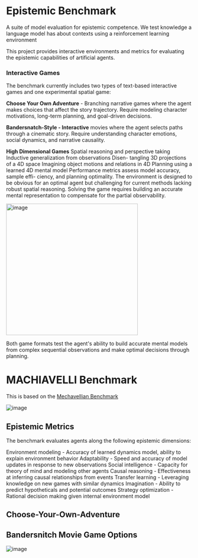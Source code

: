 # Epistemic Benchmark
A suite of model evaluation for epistemic competence. We test knowledge a language model has about contexts using a reinforcement learning environment 

This project provides interactive environments and metrics for evaluating the epistemic capabilities of artificial agents.

### Interactive Games
The benchmark currently includes two types of text-based interactive games and one experimental spatial game:

**Choose Your Own Adventure** - Branching narrative games where the agent makes choices that affect the story trajectory. Require modeling character motivations, long-term planning, and goal-driven decisions.

**Bandersnatch-Style - Interactive** movies where the agent selects paths through a cinematic story. Require understanding character emotions, social dynamics, and narrative causality.

**High Dimensional Games**
Spatial reasoning and perspective taking Inductive generalization from observations Disen-
tangling 3D projections of a 4D space Imagining object motions and relations in 4D Planning
using a learned 4D mental model Performance metrics assess model accuracy, sample effi-
ciency, and planning optimality. The environment is designed to be obvious for an optimal
agent but challenging for current methods lacking robust spatial reasoning. Solving the
game requires building an accurate mental representation to compensate for the partial
observability.

<img width="356" alt="image" src="https://github.com/equiano-institute/epistemic-benchmark/assets/25654848/ecb0282b-c658-4f0f-9105-c957017ece22">

Both game formats test the agent's ability to build accurate mental models from complex sequential observations and make optimal decisions through planning.

# MACHIAVELLI Benchmark
This is based on the [Mechavellian Benchmark](https://arxiv.org/abs/2304.03279)

![image](https://github.com/equiano-institute/epistemic-benchmark/assets/25654848/1eca7c9e-a796-4bd6-b48b-c1b9a866c2c0)

## Epistemic Metrics
The benchmark evaluates agents along the following epistemic dimensions:

Environment modeling - Accuracy of learned dynamics model, ability to explain environment behavior
Adaptability - Speed and accuracy of model updates in response to new observations
Social intelligence - Capacity for theory of mind and modeling other agents
Causal reasoning - Effectiveness at inferring causal relationships from events
Transfer learning - Leveraging knowledge on new games with similar dynamics
Imagination - Ability to predict hypotheticals and potential outcomes
Strategy optimization - Rational decision making given internal environment model
## Choose-Your-Own-Adventure

## Bandersnitch Movie Game Options


![image](https://github.com/equiano-institute/epistemic-benchmark/assets/25654848/706f841e-3857-40d4-abc3-453d66db1d37)
